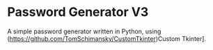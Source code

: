 # Password Generator V3
A simple password generator written in Python, using (https://github.com/TomSchimansky/CustomTkinter)Custom Tkinter].
